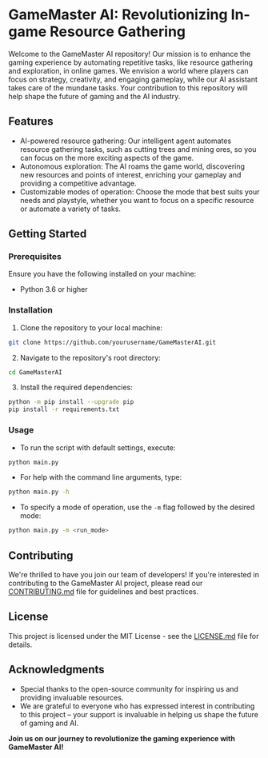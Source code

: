 # **GameMaster AI: Revolutionizing In-game Resource Gathering**

Welcome to the GameMaster AI repository! Our mission is to enhance the gaming experience by automating repetitive tasks, like resource gathering and exploration, in online games. We envision a world where players can focus on strategy, creativity, and engaging gameplay, while our AI assistant takes care of the mundane tasks. Your contribution to this repository will help shape the future of gaming and the AI industry.

## **Features**

- AI-powered resource gathering: Our intelligent agent automates resource gathering tasks, such as cutting trees and mining ores, so you can focus on the more exciting aspects of the game.
- Autonomous exploration: The AI roams the game world, discovering new resources and points of interest, enriching your gameplay and providing a competitive advantage.
- Customizable modes of operation: Choose the mode that best suits your needs and playstyle, whether you want to focus on a specific resource or automate a variety of tasks.

## **Getting Started**

### **Prerequisites**

Ensure you have the following installed on your machine:

- Python 3.6 or higher

### **Installation**

1. Clone the repository to your local machine:

```bash
git clone https://github.com/yourusername/GameMasterAI.git
```

2. Navigate to the repository's root directory:

```bash
cd GameMasterAI
```

3. Install the required dependencies:

```bash
python -m pip install --upgrade pip
pip install -r requirements.txt
```

### **Usage**

- To run the script with default settings, execute:

```bash
python main.py
```

- For help with the command line arguments, type:

```bash
python main.py -h
```

- To specify a mode of operation, use the `-m` flag followed by the desired mode:

```bash
python main.py -m <run_mode>
```

## **Contributing**

We're thrilled to have you join our team of developers! If you're interested in contributing to the GameMaster AI project, please read our [CONTRIBUTING.md](CONTRIBUTING.md) file for guidelines and best practices.

## **License**

This project is licensed under the MIT License - see the [LICENSE.md](LICENSE.md) file for details.

## **Acknowledgments**

- Special thanks to the open-source community for inspiring us and providing invaluable resources.
- We are grateful to everyone who has expressed interest in contributing to this project – your support is invaluable in helping us shape the future of gaming and AI.

**Join us on our journey to revolutionize the gaming experience with GameMaster AI!**
